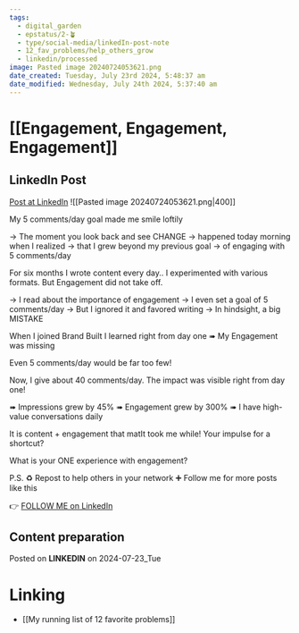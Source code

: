 ```yaml
---
tags:
  - digital_garden
  - epstatus/2-🪴
  - type/social-media/linkedIn-post-note
  - 12_fav_problems/help_others_grow
  - linkedin/processed
image: Pasted image 20240724053621.png
date_created: Tuesday, July 23rd 2024, 5:48:37 am
date_modified: Wednesday, July 24th 2024, 5:37:40 am
---
```

# [[Engagement, Engagement, Engagement]]
## LinkedIn Post
[Post at LinkedIn](https://www.linkedin.com/posts/sebastiankamilli_my-5-commentsday-goal-made-me-smile-loftily-activity-7221393778606051329-mRTM?utm_source=share&utm_medium=member_desktop)
![[Pasted image 20240724053621.png|400]]  

My 5 comments/day goal made me smile loftily

→ The moment you look back and see CHANGE
→ happened today morning when I realized
→ that I grew beyond my previous goal
→ of engaging with 5 comments/day

For six months I wrote content every day..
I experimented with various formats.
But Engagement did not take off. 

→ I read about the importance of engagement
→ I even set a goal of 5 comments/day
→ But I ignored it and favored writing
→ In hindsight, a big MISTAKE

When I joined Brand Built
I learned right from day one
➠ My Engagement was missing 

Even 5 comments/day would be far too few!

Now, I give about 40 comments/day. 
The impact was visible right from day one!

➠ Impressions grew by 45%
➠ Engagement grew by 300%
➠ I have high-value conversations daily

It is content + engagement that matIt took me while! Your impulse for a shortcut?

What is your ONE experience with engagement?

P.S. 
♻ Repost to help others in your network
➕ Follow me for more posts like this

👉 [FOLLOW ME on LinkedIn](https://www.linkedin.com/comm/mynetwork/discovery-see-all?usecase=PEOPLE_FOLLOWS&followMember=sebastiankamilli)

## Content preparation




Posted on **LINKEDIN** on 2024-07-23_Tue
# Linking
+ [[My running list of 12 favorite problems]]